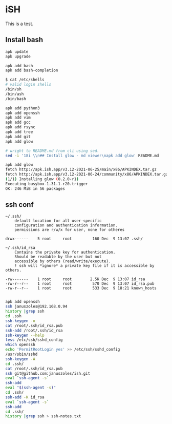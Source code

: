 # iSH

This is a test.

## Install bash

```bash
apk update
apk upgrade

apk add bash
apk add bash-completion
```
```bash
$ cat /etc/shells
# valid login shells
/bin/sh
/bin/ash
/bin/bash
```
```bash
apk add python3
apk add openssh
apk add vim
apk add gcc
apk add rsync
apk add tree
apk add git
apk add glow
```
```bash
# wright to README.md from cli using sed.
sed -i '18i \\n## Install glow - md viewer\napk add glow' README.md 
```
```bash
apk add glow
fetch http://apk.ish.app/v3.12-2021-06-25/main/x86/APKINDEX.tar.gz
fetch http://apk.ish.app/v3.12-2021-06-24/community/x86/APKINDEX.tar.gz
(1/1) Installing glow (0.2.0-r1)
Executing busybox-1.31.1-r20.trigger
OK: 246 MiB in 56 packages
```
## ssh conf

	~/.ssh/
		default location for all user-specific
		configuration and authentication information.  
		permissions are r/w/x for user, none for otheres
```	
drwx------    5 root     root         160 Dec  9 13:07 .ssh/
```
	~/.ssh/id_rsa
		Contains the private key for authentication.  
		Should be readable by the user but not
		accessible by others (read/write/execute).   
		! ssh will *ignore* a private key file if it is accessible by others.	
```
-rw-------    1 root     root        2.5K Dec  9 13:07 id_rsa
-rw-r--r--    1 root     root         570 Dec  9 13:07 id_rsa.pub
-rw-r--r--    1 root     root         533 Dec  9 18:21 known_hosts
```
```bash

apk add openssh
ssh januszoles@192.168.0.94
history |grep ssh
cd .ssh
ssh-keygen -o
cat /root/.ssh/id_rsa.pub 
ssh-add /root/.ssh/id_rsa
ssh-keygen --help
less /etc/ssh/sshd_config 
which openssh
echo 'PermitRootLogin yes' >> /etc/ssh/sshd_config 
/usr/sbin/sshd
ssh-keygen -A
cd .ssh/
cat /root/.ssh/id_rsa.pub
ssh git@github.com:januszoles/ish.git
eval `ssh-agent -s`
ssh-add
eval "$(ssh-agent -s)"
cd .ssh/
ssh-add -K id_rsa
eval `ssh-agent -s`
ssh-add
cd .ssh/
history |grep ssh > ssh-notes.txt
```

